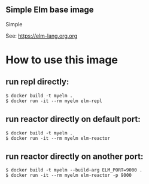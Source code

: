 ## Simple Elm base image

Simple

See: https://elm-lang.org.org

# How to use this image

## run repl directly:

```console
$ docker build -t myelm .
$ docker run -it --rm myelm elm-repl
```

## run reactor directly on default port:

```console
$ docker build -t myelm .
$ docker run -it --rm myelm elm-reactor
```

## run reactor directly on another port:

```console
$ docker build -t myelm --build-arg ELM_PORT=9000 .
$ docker run -it --rm myelm elm-reactor -p 9000
```
